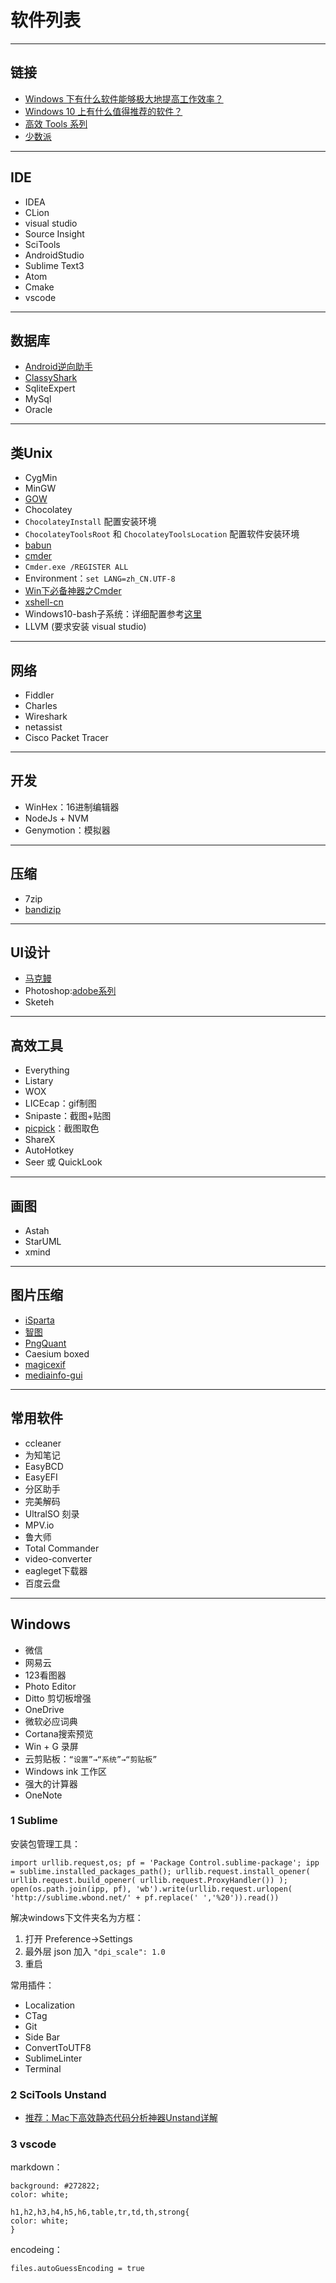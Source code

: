 # 软件列表

---
## 链接

- [Windows 下有什么软件能够极大地提高工作效率？](https://www.zhihu.com/question/22919326)
- [Windows 10 上有什么值得推荐的软件？](https://www.zhihu.com/question/36847530)
- [高效 Tools 系列](https://jeffjade.com/tags/Toss/)
- [少数派](https://sspai.com/topics)


---
##  IDE

- IDEA
- CLion
- visual studio
- Source Insight
- SciTools
- AndroidStudio
- Sublime Text3
- Atom
- Cmake
- vscode


---
## 数据库

- [Android逆向助手](http://www.dayanzai.me/android-hack.html)
- [ClassyShark](https://github.com/google/android-classyshark/releases)
- SqliteExpert
- MySql
- Oracle


---
## 类Unix

- CygMin
- MinGW
- [GOW](https://github.com/bmatzelle/gow)
- Chocolatey
 - `ChocolateyInstall` 配置安装环境
 - `ChocolateyToolsRoot` 和 `ChocolateyToolsLocation`  配置软件安装环境
- [babun](http://babun.github.io/)
- [cmder](http://cmder.net/)
 - `Cmder.exe /REGISTER ALL`
 - Environment：`set LANG=zh_CN.UTF-8`
 - [Win下必备神器之Cmder](https://jeffjade.com/2016/01/13/2016-01-13-windows-software-cmder/)
- [xshell-cn](http://www.xshellcn.com/xshell.html)
- Windows10-bash子系统：详细配置参考[这里](http://www.jianshu.com/p/bc38ed12da1d)
- LLVM (要求安装 visual studio)


---
##  网络

- Fiddler
- Charles
- Wireshark
- netassist
- Cisco Packet Tracer


---
## 开发

- WinHex：16进制编辑器
- NodeJs + NVM
- Genymotion：模拟器


---
## 压缩

- 7zip
- [bandizip](http://www.bandisoft.com/bandizip/)

---
##  UI设计

- [马克鳗](http://www.getmarkman.com/)
- Photoshop:[adobe系列](http://adobe.v404.cn/adobe/)
- Sketeh

---
##  高效工具

- Everything
- Listary
- WOX
- LICEcap：gif制图
- Snipaste：截图+贴图
- [picpick](http://ngwin.com/picpick/readme)：截图取色
- ShareX
- AutoHotkey
- Seer 或 QuickLook

---
##  画图

- Astah
- StarUML
- xmind

---
##  图片压缩

- [iSparta](http://isparta.github.io/)
- [智图](http://zhitu.isux.us/index.php/preview/download)
- [PngQuant](https://pngquant.org/)
- Caesium boxed
- [magicexif](http://www.magicexif.com/)
- [mediainfo-gui](s://sourceforge.net/projects/mediainfo/files/binary/mediainfo-gui/0.7.58/)

---
##  常用软件

- ccleaner
- 为知笔记
- EasyBCD
- EasyEFI
- 分区助手
- 完美解码
- UltralSO 刻录
- MPV.io
- 鲁大师
- Total Commander
- video-converter
- eagleget下载器
- 百度云盘

---
## Windows

- 微信
- 网易云
- 123看图器
- Photo Editor
- Ditto 剪切板增强
- OneDrive
- 微软必应词典
- Cortana搜索预览
- Win + G 录屏
- 云剪贴板：`“设置”→“系统”→“剪贴板”`
- Windows ink 工作区
- 强大的计算器
- OneNote

### 1 Sublime


安装包管理工具：

```
import urllib.request,os; pf = 'Package Control.sublime-package'; ipp = sublime.installed_packages_path(); urllib.request.install_opener( urllib.request.build_opener( urllib.request.ProxyHandler()) ); open(os.path.join(ipp, pf), 'wb').write(urllib.request.urlopen( 'http://sublime.wbond.net/' + pf.replace(' ','%20')).read())
```

解决windows下文件夹名为方框：

1. 打开 Preference->Settings
2. 最外层 json 加入 `"dpi_scale": 1.0`
3. 重启

常用插件：

- Localization
- CTag
- Git
- Side Bar
- ConvertToUTF8
- SublimeLinter
- Terminal

### 2 SciTools Unstand

- [推荐：Mac下高效静态代码分析神器Unstand详解](http://mp.weixin.qq.com/s?__biz=MzA5MTUzODAzNw==&mid=2650744718&idx=1&sn=e739b6d211e913721ad0f09ce65d2fa1&scene=2&srcid=0502oierWP6qyZopRaXWhvif&from=timeline&isappinstalled=0#wechat_redirect)

### 3 vscode

markdown：

```
background: #272822;
color: white;

h1,h2,h3,h4,h5,h6,table,tr,td,th,strong{
color: white;
}
```

encodeing：
```
files.autoGuessEncoding = true
```
